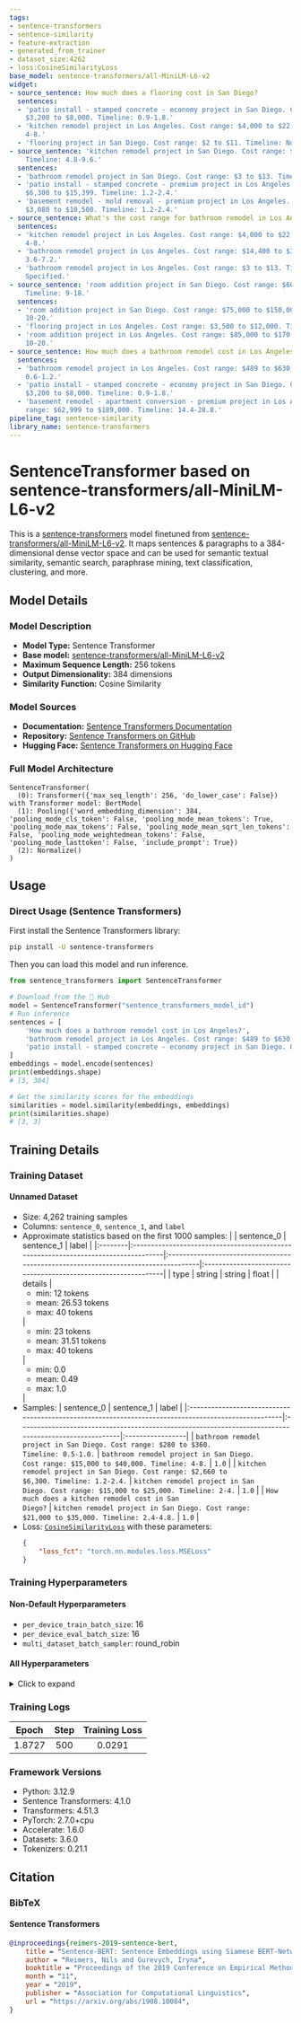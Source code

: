```yaml
---
tags:
- sentence-transformers
- sentence-similarity
- feature-extraction
- generated_from_trainer
- dataset_size:4262
- loss:CosineSimilarityLoss
base_model: sentence-transformers/all-MiniLM-L6-v2
widget:
- source_sentence: How much does a flooring cost in San Diego?
  sentences:
  - 'patio install - stamped concrete - economy project in San Diego. Cost range:
    $3,200 to $8,000. Timeline: 0.9-1.8.'
  - 'kitchen remodel project in Los Angeles. Cost range: $4,000 to $22,000. Timeline:
    4-8.'
  - 'flooring project in San Diego. Cost range: $2 to $11. Timeline: Not Specified.'
- source_sentence: 'kitchen remodel project in San Diego. Cost range: $4,900 to $28,000.
    Timeline: 4.8-9.6.'
  sentences:
  - 'bathroom remodel project in San Diego. Cost range: $3 to $13. Timeline: Not Specified.'
  - 'patio install - stamped concrete - premium project in Los Angeles. Cost range:
    $6,300 to $15,399. Timeline: 1.2-2.4.'
  - 'basement remodel - mold removal - premium project in Los Angeles. Cost range:
    $3,080 to $10,500. Timeline: 1.2-2.4.'
- source_sentence: What's the cost range for bathroom remodel in Los Angeles?
  sentences:
  - 'kitchen remodel project in Los Angeles. Cost range: $4,000 to $22,000. Timeline:
    4-8.'
  - 'bathroom remodel project in Los Angeles. Cost range: $14,400 to $36,000. Timeline:
    3.6-7.2.'
  - 'bathroom remodel project in Los Angeles. Cost range: $3 to $13. Timeline: Not
    Specified.'
- source_sentence: 'room addition project in San Diego. Cost range: $60,000 to $120,000.
    Timeline: 9-18.'
  sentences:
  - 'room addition project in San Diego. Cost range: $75,000 to $150,000. Timeline:
    10-20.'
  - 'flooring project in Los Angeles. Cost range: $3,500 to $12,000. Timeline: 1-2.'
  - 'room addition project in Los Angeles. Cost range: $85,000 to $170,000. Timeline:
    10-20.'
- source_sentence: How much does a bathroom remodel cost in Los Angeles?
  sentences:
  - 'bathroom remodel project in Los Angeles. Cost range: $489 to $630. Timeline:
    0.6-1.2.'
  - 'patio install - stamped concrete - economy project in San Diego. Cost range:
    $3,200 to $8,000. Timeline: 0.9-1.8.'
  - 'basement remodel - apartment conversion - premium project in Los Angeles. Cost
    range: $62,999 to $189,000. Timeline: 14.4-28.8.'
pipeline_tag: sentence-similarity
library_name: sentence-transformers
---
```


# SentenceTransformer based on sentence-transformers/all-MiniLM-L6-v2

This is a [sentence-transformers](https://www.SBERT.net) model finetuned from [sentence-transformers/all-MiniLM-L6-v2](https://huggingface.co/sentence-transformers/all-MiniLM-L6-v2). It maps sentences & paragraphs to a 384-dimensional dense vector space and can be used for semantic textual similarity, semantic search, paraphrase mining, text classification, clustering, and more.

## Model Details

### Model Description
- **Model Type:** Sentence Transformer
- **Base model:** [sentence-transformers/all-MiniLM-L6-v2](https://huggingface.co/sentence-transformers/all-MiniLM-L6-v2) <!-- at revision c9745ed1d9f207416be6d2e6f8de32d1f16199bf -->
- **Maximum Sequence Length:** 256 tokens
- **Output Dimensionality:** 384 dimensions
- **Similarity Function:** Cosine Similarity
<!-- - **Training Dataset:** Unknown -->
<!-- - **Language:** Unknown -->
<!-- - **License:** Unknown -->

### Model Sources

- **Documentation:** [Sentence Transformers Documentation](https://sbert.net)
- **Repository:** [Sentence Transformers on GitHub](https://github.com/UKPLab/sentence-transformers)
- **Hugging Face:** [Sentence Transformers on Hugging Face](https://huggingface.co/models?library=sentence-transformers)

### Full Model Architecture

```
SentenceTransformer(
  (0): Transformer({'max_seq_length': 256, 'do_lower_case': False}) with Transformer model: BertModel 
  (1): Pooling({'word_embedding_dimension': 384, 'pooling_mode_cls_token': False, 'pooling_mode_mean_tokens': True, 'pooling_mode_max_tokens': False, 'pooling_mode_mean_sqrt_len_tokens': False, 'pooling_mode_weightedmean_tokens': False, 'pooling_mode_lasttoken': False, 'include_prompt': True})
  (2): Normalize()
)
```

## Usage

### Direct Usage (Sentence Transformers)

First install the Sentence Transformers library:

```bash
pip install -U sentence-transformers
```

Then you can load this model and run inference.
```python
from sentence_transformers import SentenceTransformer

# Download from the 🤗 Hub
model = SentenceTransformer("sentence_transformers_model_id")
# Run inference
sentences = [
    'How much does a bathroom remodel cost in Los Angeles?',
    'bathroom remodel project in Los Angeles. Cost range: $489 to $630. Timeline: 0.6-1.2.',
    'patio install - stamped concrete - economy project in San Diego. Cost range: $3,200 to $8,000. Timeline: 0.9-1.8.',
]
embeddings = model.encode(sentences)
print(embeddings.shape)
# [3, 384]

# Get the similarity scores for the embeddings
similarities = model.similarity(embeddings, embeddings)
print(similarities.shape)
# [3, 3]
```

<!--
### Direct Usage (Transformers)

<details><summary>Click to see the direct usage in Transformers</summary>

</details>
-->

<!--
### Downstream Usage (Sentence Transformers)

You can finetune this model on your own dataset.

<details><summary>Click to expand</summary>

</details>
-->

<!--
### Out-of-Scope Use

*List how the model may foreseeably be misused and address what users ought not to do with the model.*
-->

<!--
## Bias, Risks and Limitations

*What are the known or foreseeable issues stemming from this model? You could also flag here known failure cases or weaknesses of the model.*
-->

<!--
### Recommendations

*What are recommendations with respect to the foreseeable issues? For example, filtering explicit content.*
-->

## Training Details

### Training Dataset

#### Unnamed Dataset

* Size: 4,262 training samples
* Columns: <code>sentence_0</code>, <code>sentence_1</code>, and <code>label</code>
* Approximate statistics based on the first 1000 samples:
  |         | sentence_0                                                                         | sentence_1                                                                         | label                                                          |
  |:--------|:-----------------------------------------------------------------------------------|:-----------------------------------------------------------------------------------|:---------------------------------------------------------------|
  | type    | string                                                                             | string                                                                             | float                                                          |
  | details | <ul><li>min: 12 tokens</li><li>mean: 26.53 tokens</li><li>max: 40 tokens</li></ul> | <ul><li>min: 23 tokens</li><li>mean: 31.51 tokens</li><li>max: 40 tokens</li></ul> | <ul><li>min: 0.0</li><li>mean: 0.49</li><li>max: 1.0</li></ul> |
* Samples:
  | sentence_0                                                                                          | sentence_1                                                                                            | label            |
  |:----------------------------------------------------------------------------------------------------|:------------------------------------------------------------------------------------------------------|:-----------------|
  | <code>bathroom remodel project in San Diego. Cost range: $280 to $360. Timeline: 0.5-1.0.</code>    | <code>bathroom remodel project in San Diego. Cost range: $15,000 to $40,000. Timeline: 4-8.</code>    | <code>1.0</code> |
  | <code>kitchen remodel project in San Diego. Cost range: $2,660 to $6,300. Timeline: 1.2-2.4.</code> | <code>kitchen remodel project in San Diego. Cost range: $15,000 to $25,000. Timeline: 2-4.</code>     | <code>1.0</code> |
  | <code>How much does a kitchen remodel cost in San Diego?</code>                                     | <code>kitchen remodel project in San Diego. Cost range: $21,000 to $35,000. Timeline: 2.4-4.8.</code> | <code>1.0</code> |
* Loss: [<code>CosineSimilarityLoss</code>](https://sbert.net/docs/package_reference/sentence_transformer/losses.html#cosinesimilarityloss) with these parameters:
  ```json
  {
      "loss_fct": "torch.nn.modules.loss.MSELoss"
  }
  ```

### Training Hyperparameters
#### Non-Default Hyperparameters

- `per_device_train_batch_size`: 16
- `per_device_eval_batch_size`: 16
- `multi_dataset_batch_sampler`: round_robin

#### All Hyperparameters
<details><summary>Click to expand</summary>

- `overwrite_output_dir`: False
- `do_predict`: False
- `eval_strategy`: no
- `prediction_loss_only`: True
- `per_device_train_batch_size`: 16
- `per_device_eval_batch_size`: 16
- `per_gpu_train_batch_size`: None
- `per_gpu_eval_batch_size`: None
- `gradient_accumulation_steps`: 1
- `eval_accumulation_steps`: None
- `torch_empty_cache_steps`: None
- `learning_rate`: 5e-05
- `weight_decay`: 0.0
- `adam_beta1`: 0.9
- `adam_beta2`: 0.999
- `adam_epsilon`: 1e-08
- `max_grad_norm`: 1
- `num_train_epochs`: 3
- `max_steps`: -1
- `lr_scheduler_type`: linear
- `lr_scheduler_kwargs`: {}
- `warmup_ratio`: 0.0
- `warmup_steps`: 0
- `log_level`: passive
- `log_level_replica`: warning
- `log_on_each_node`: True
- `logging_nan_inf_filter`: True
- `save_safetensors`: True
- `save_on_each_node`: False
- `save_only_model`: False
- `restore_callback_states_from_checkpoint`: False
- `no_cuda`: False
- `use_cpu`: False
- `use_mps_device`: False
- `seed`: 42
- `data_seed`: None
- `jit_mode_eval`: False
- `use_ipex`: False
- `bf16`: False
- `fp16`: False
- `fp16_opt_level`: O1
- `half_precision_backend`: auto
- `bf16_full_eval`: False
- `fp16_full_eval`: False
- `tf32`: None
- `local_rank`: 0
- `ddp_backend`: None
- `tpu_num_cores`: None
- `tpu_metrics_debug`: False
- `debug`: []
- `dataloader_drop_last`: False
- `dataloader_num_workers`: 0
- `dataloader_prefetch_factor`: None
- `past_index`: -1
- `disable_tqdm`: False
- `remove_unused_columns`: True
- `label_names`: None
- `load_best_model_at_end`: False
- `ignore_data_skip`: False
- `fsdp`: []
- `fsdp_min_num_params`: 0
- `fsdp_config`: {'min_num_params': 0, 'xla': False, 'xla_fsdp_v2': False, 'xla_fsdp_grad_ckpt': False}
- `tp_size`: 0
- `fsdp_transformer_layer_cls_to_wrap`: None
- `accelerator_config`: {'split_batches': False, 'dispatch_batches': None, 'even_batches': True, 'use_seedable_sampler': True, 'non_blocking': False, 'gradient_accumulation_kwargs': None}
- `deepspeed`: None
- `label_smoothing_factor`: 0.0
- `optim`: adamw_torch
- `optim_args`: None
- `adafactor`: False
- `group_by_length`: False
- `length_column_name`: length
- `ddp_find_unused_parameters`: None
- `ddp_bucket_cap_mb`: None
- `ddp_broadcast_buffers`: False
- `dataloader_pin_memory`: True
- `dataloader_persistent_workers`: False
- `skip_memory_metrics`: True
- `use_legacy_prediction_loop`: False
- `push_to_hub`: False
- `resume_from_checkpoint`: None
- `hub_model_id`: None
- `hub_strategy`: every_save
- `hub_private_repo`: None
- `hub_always_push`: False
- `gradient_checkpointing`: False
- `gradient_checkpointing_kwargs`: None
- `include_inputs_for_metrics`: False
- `include_for_metrics`: []
- `eval_do_concat_batches`: True
- `fp16_backend`: auto
- `push_to_hub_model_id`: None
- `push_to_hub_organization`: None
- `mp_parameters`: 
- `auto_find_batch_size`: False
- `full_determinism`: False
- `torchdynamo`: None
- `ray_scope`: last
- `ddp_timeout`: 1800
- `torch_compile`: False
- `torch_compile_backend`: None
- `torch_compile_mode`: None
- `include_tokens_per_second`: False
- `include_num_input_tokens_seen`: False
- `neftune_noise_alpha`: None
- `optim_target_modules`: None
- `batch_eval_metrics`: False
- `eval_on_start`: False
- `use_liger_kernel`: False
- `eval_use_gather_object`: False
- `average_tokens_across_devices`: False
- `prompts`: None
- `batch_sampler`: batch_sampler
- `multi_dataset_batch_sampler`: round_robin

</details>

### Training Logs
| Epoch  | Step | Training Loss |
|:------:|:----:|:-------------:|
| 1.8727 | 500  | 0.0291        |


### Framework Versions
- Python: 3.12.9
- Sentence Transformers: 4.1.0
- Transformers: 4.51.3
- PyTorch: 2.7.0+cpu
- Accelerate: 1.6.0
- Datasets: 3.6.0
- Tokenizers: 0.21.1

## Citation

### BibTeX

#### Sentence Transformers
```bibtex
@inproceedings{reimers-2019-sentence-bert,
    title = "Sentence-BERT: Sentence Embeddings using Siamese BERT-Networks",
    author = "Reimers, Nils and Gurevych, Iryna",
    booktitle = "Proceedings of the 2019 Conference on Empirical Methods in Natural Language Processing",
    month = "11",
    year = "2019",
    publisher = "Association for Computational Linguistics",
    url = "https://arxiv.org/abs/1908.10084",
}
```

<!--
## Glossary

*Clearly define terms in order to be accessible across audiences.*
-->

<!--
## Model Card Authors

*Lists the people who create the model card, providing recognition and accountability for the detailed work that goes into its construction.*
-->

<!--
## Model Card Contact

*Provides a way for people who have updates to the Model Card, suggestions, or questions, to contact the Model Card authors.*
-->